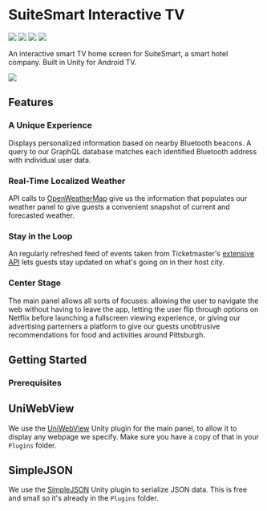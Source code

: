 # SuiteSmart Interactive TV
<img src="https://img.shields.io/badge/unity-2017.1.5f1-blue" /> <img src="https://img.shields.io/badge/platform-androidTV-blue" /> <img src="https://img.shields.io/badge/maintained%3F-no-red" /> <img src="https://img.shields.io/github/issues/OliviaLynn/SuiteSmart-Interactive-TV" />

An interactive smart TV home screen for SuiteSmart, a smart hotel company. Built in Unity for Android TV.

<img src="https://i.imgur.com/69AnOSC.png" />

## Features

### A Unique Experience
Displays personalized information based on nearby Bluetooth beacons. A query to our GraphQL database matches each identified Bluetooth address with individual user data.

### Real-Time Localized Weather
API calls to [OpenWeatherMap](https://openweathermap.org/api) give us the information that populates our weather panel to give guests a convenient snapshot of current and forecasted weather.

### Stay in the Loop
An regularly refreshed feed of events taken from Ticketmaster's [extensive API](https://developer.ticketmaster.com/products-and-docs/apis/discovery-api/v2/) lets guests stay updated on what's going on in their host city.

### Center Stage
The main panel allows all sorts of focuses: allowing the user to navigate the web without having to leave the app, letting the user flip through options on Netflix before launching a fullscreen viewing experience, or giving our advertising parterners a platform to give our guests unobtrusive recommendations for food and activities around Pittsburgh.

## Getting Started

### Prerequisites

## UniWebView
We use the [UniWebView](https://docs.uniwebview.com/) Unity plugin for the main panel, to allow it to display any webpage we specify. Make sure you have a copy of that in your `Plugins` folder.

## SimpleJSON
We use the [SimpleJSON](https://wiki.unity3d.com/index.php/SimpleJSON) Unity plugin to serialize JSON data. This is free and small so it's already in the `Plugins` folder.
